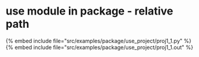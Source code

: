 # use module in package - relative path

{% embed include file="src/examples/package/use_project/proj1_1.py" %}
{% embed include file="src/examples/package/use_project/proj1_1.out" %}


